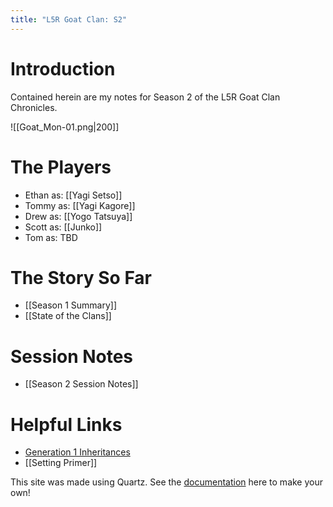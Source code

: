```yaml
---
title: "L5R Goat Clan: S2"
---
```

# Introduction
Contained herein are my notes for Season 2 of the L5R Goat Clan Chronicles.

![[Goat_Mon-01.png|200]]
# The Players
- Ethan as: [[Yagi Setso]]
- Tommy as: [[Yagi Kagore]]
- Drew as: [[Yogo Tatsuya]]
- Scott as: [[Junko]]
- Tom as: TBD
# The Story So Far
- [[Season 1 Summary]]
- [[State of the Clans]]
# Session Notes
- [[Season 2 Session Notes]]
# Helpful Links
- [Generation 1 Inheritances](https://docs.google.com/document/d/1M58NHNJodjIJJrMXiGsx6p_XYRTf19lNN7-RZ-wVcKY/edit)
- [[Setting Primer]]


This site was made using Quartz. 
See the [documentation](https://quartz.jzhao.xyz) here to make your own!